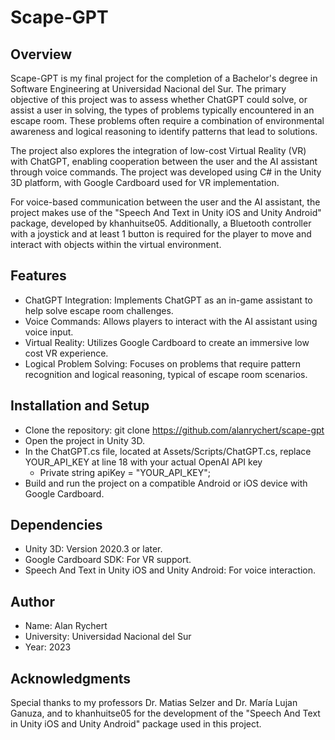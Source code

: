 # Scape-GPT

## Overview

Scape-GPT is my final project for the completion of a Bachelor's degree in Software Engineering at Universidad Nacional del Sur. The primary objective of this project was to assess whether ChatGPT could solve, or assist a user in solving, the types of problems typically encountered in an escape room. These problems often require a combination of environmental awareness and logical reasoning to identify patterns that lead to solutions.

The project also explores the integration of low-cost Virtual Reality (VR) with ChatGPT, enabling cooperation between the user and the AI assistant through voice commands. The project was developed using C# in the Unity 3D platform, with Google Cardboard used for VR implementation.

For voice-based communication between the user and the AI assistant, the project makes use of the "Speech And Text in Unity iOS and Unity Android" package, developed by khanhuitse05. Additionally, a Bluetooth controller with a joystick and at least 1 button is required for the player to move and interact with objects within the virtual environment.

## Features

-  ChatGPT Integration: Implements ChatGPT as an in-game assistant to help solve escape room challenges.
-  Voice Commands: Allows players to interact with the AI assistant using voice input.
-  Virtual Reality: Utilizes Google Cardboard to create an immersive low cost VR experience.
-  Logical Problem Solving: Focuses on problems that require pattern recognition and logical reasoning, typical of escape room scenarios.

## Installation and Setup

-    Clone the repository: git clone https://github.com/alanrychert/scape-gpt
-  Open the project in Unity 3D.
-  In the ChatGPT.cs file, located at Assets/Scripts/ChatGPT.cs, replace YOUR_API_KEY at line 18 with your actual OpenAI API key
    - Private string apiKey = "YOUR_API_KEY";
-  Build and run the project on a compatible Android or iOS device with Google Cardboard.

## Dependencies

-    Unity 3D: Version 2020.3 or later.
-    Google Cardboard SDK: For VR support.
-    Speech And Text in Unity iOS and Unity Android: For voice interaction.

## Author
-    Name: Alan Rychert
-    University: Universidad Nacional del Sur
-    Year: 2023

## Acknowledgments
Special thanks to my professors Dr. Matias Selzer and Dr. María Lujan Ganuza, and to khanhuitse05 for the development of the "Speech And Text in Unity iOS and Unity Android" package used in this project.

